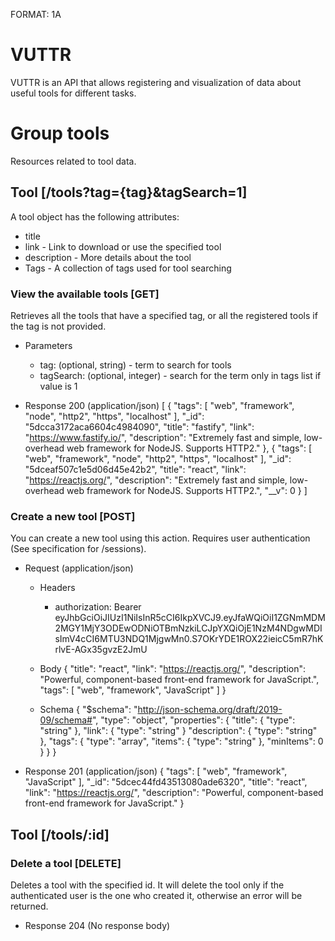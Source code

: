 FORMAT: 1A

# VUTTR

VUTTR is an API that allows registering and visualization of data about useful tools for different tasks.


# Group tools

Resources related to tool data.

## Tool [/tools?tag={tag}&tagSearch=1]

A tool object has the following attributes:
+ title 
+ link - Link to download or use the specified tool
+ description - More details about the tool
+ Tags - A collection of tags used for tool searching

### View the available tools [GET]
Retrieves all the tools that have a specified tag, or all the registered tools if the tag is not provided.

+ Parameters
  + tag: (optional, string) - term to search for tools
  + tagSearch: (optional, integer) - search for the term only in tags list if value is 1

+ Response 200 (application/json)
[
  {
    "tags": [
      "web",
      "framework",
      "node",
      "http2",
      "https",
      "localhost"
    ],
    "_id": "5dcca3172aca6604c4984090",
    "title": "fastify",
    "link": "https://www.fastify.io/",
    "description": "Extremely fast and simple, low-overhead web framework for NodeJS. Supports HTTP2."
  },
  {
    "tags": [
      "web",
      "framework",
      "node",
      "http2",
      "https",
      "localhost"
    ],
    "_id": "5dceaf507c1e5d06d45e42b2",
    "title": "react",
    "link": "https://reactjs.org/",
    "description": "Extremely fast and simple, low-overhead web framework for NodeJS. Supports HTTP2.",
    "__v": 0
  }
]

### Create a new tool [POST]

You can create a new tool using this action. Requires user authentication (See specification for /sessions).

+ Request (application/json)
  + Headers
    + authorization: Bearer eyJhbGciOiJIUzI1NiIsInR5cCI6IkpXVCJ9.eyJfaWQiOiI1ZGNmMDM2MGY1MjY3ODEwODNiOTBmNzkiLCJpYXQiOjE1NzM4NDgwMDIsImV4cCI6MTU3NDQ1MjgwMn0.S7OKrYDE1ROX22ieicC5mR7hKrlvE-AGx35gvzE2JmU
  + Body
    {
      "title": "react",
      "link": "https://reactjs.org/",
      "description": "Powerful, component-based front-end framework for JavaScript.",
      "tags": [
        "web",
        "framework",
        "JavaScript"
      ]
    }

  + Schema
    {
      "$schema": "http://json-schema.org/draft/2019-09/schema#",
      "type": "object",
      "properties": {
        "title": {
          "type": "string"
        },
        "link": {
          "type": "string"
        }
        "description": {
          "type": "string"
        },
        "tags": {
          "type": "array",
          "items": {
            "type": "string"
          },
          "minItems": 0
        }
      }
    }

+ Response 201 (application/json)
  {
    "tags": [
      "web",
      "framework",
      "JavaScript"
    ],
    "_id": "5dcec44fd43513080ade6320",
    "title": "react",
    "link": "https://reactjs.org/",
    "description": "Powerful, component-based front-end framework for JavaScript."
  }

## Tool [/tools/:id]

### Delete a tool [DELETE]

Deletes a tool with the specified id. It will delete the tool only if the authenticated user is the one who created it, otherwise an error will be returned.

+ Response 204 (No response body)
